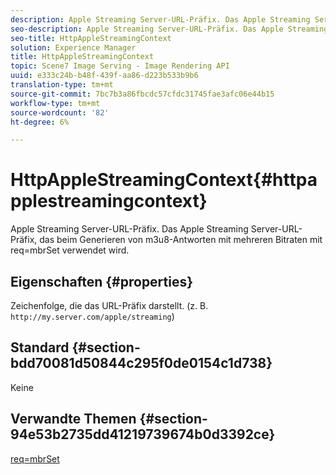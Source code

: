 ```yaml
---
description: Apple Streaming Server-URL-Präfix. Das Apple Streaming Server-URL-Präfix, das beim Generieren von m3u8-Antworten mit mehreren Bitraten mit req=mbrSet verwendet wird.
seo-description: Apple Streaming Server-URL-Präfix. Das Apple Streaming Server-URL-Präfix, das beim Generieren von m3u8-Antworten mit mehreren Bitraten mit req=mbrSet verwendet wird.
seo-title: HttpAppleStreamingContext
solution: Experience Manager
title: HttpAppleStreamingContext
topic: Scene7 Image Serving - Image Rendering API
uuid: e333c24b-b48f-439f-aa86-d223b533b9b6
translation-type: tm+mt
source-git-commit: 7bc7b3a86fbcdc57cfdc31745fae3afc06e44b15
workflow-type: tm+mt
source-wordcount: '82'
ht-degree: 6%

---
```



# HttpAppleStreamingContext{#httpapplestreamingcontext}

Apple Streaming Server-URL-Präfix. Das Apple Streaming Server-URL-Präfix, das beim Generieren von m3u8-Antworten mit mehreren Bitraten mit req=mbrSet verwendet wird.

## Eigenschaften {#properties}

Zeichenfolge, die das URL-Präfix darstellt. (z. B. `http://my.server.com/apple/streaming`)

## Standard {#section-bdd70081d50844c295f0de0154c1d738}

Keine

## Verwandte Themen {#section-94e53b2735dd41219739674b0d3392ce}

[req=mbrSet](../../../../../is-api/http-ref/image-serving-api-ref/c-http-protocol-reference/c-command-reference/r-req/r-mbrset.md#reference-603d75babde74508a878c27bd4cced73)
